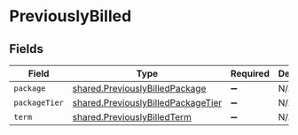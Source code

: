 # PreviouslyBilled


## Fields

| Field                                                                                           | Type                                                                                            | Required                                                                                        | Description                                                                                     |
| ----------------------------------------------------------------------------------------------- | ----------------------------------------------------------------------------------------------- | ----------------------------------------------------------------------------------------------- | ----------------------------------------------------------------------------------------------- |
| `package`                                                                                       | [shared.PreviouslyBilledPackage](../../../sdk/models/shared/previouslybilledpackage.md)         | :heavy_minus_sign:                                                                              | N/A                                                                                             |
| `packageTier`                                                                                   | [shared.PreviouslyBilledPackageTier](../../../sdk/models/shared/previouslybilledpackagetier.md) | :heavy_minus_sign:                                                                              | N/A                                                                                             |
| `term`                                                                                          | [shared.PreviouslyBilledTerm](../../../sdk/models/shared/previouslybilledterm.md)               | :heavy_minus_sign:                                                                              | N/A                                                                                             |